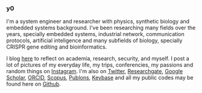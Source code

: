 ### y0

I'm a system engineer and researcher with physics, synthetic biology and embedded systems background. I've been researching many fields over the years, specially embedded systems, industrial network, communication protocols, artificial inteligence and many subfields of biology, specially CRISPR gene editing and bioinformatics.

I blog <a href="https://paolo.zone/blog/">here</a> to reflect on academia, research, security, and myself. I post a lot of pictures of my everyday life, my trips, conferencies, my passions and random things on <a href="https://www.instagram.com/paolocmo/">Instagram</a>. I'm also on <a href="http://twitter.com/paoloo">Twitter</a>, <a href="https://www.researchgate.net/profile/Paolo_Oliveira">Researchgate</a>, <a href="https://scholar.google.com.ar/citations?user=gaUnn5oAAAAJ&hl=en">Google Scholar</a>, <a href="https://orcid.org/0000-0003-4117-953X">ORCID</a>, <a href="https://www.scopus.com/authid/detail.uri?authorId=56963272200">Scopus</a>, <a href="https://publons.com/researcher/2375121/j-paolo-c-m-oliveira/">Publons</a>, <a href="https://keybase.io/paolooliveira/">Keybase</a> and all my public codes may be found here on <a href="https://github.com/paoloo">Github</a>.
